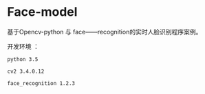 # Face-model
基于Opencv-python 与 face——recognition的实时人脸识别程序案例。

开发环境 ： 

    python 3.5

    cv2 3.4.0.12

    face_recognition 1.2.3

